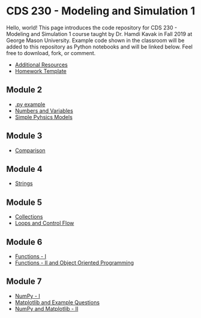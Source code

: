 # CDS 230 - Modeling and Simulation 1
Hello, world! This page introduces the code repository for CDS 230 - Modeling and Simulation 1 course taught by Dr. Hamdi Kavak in Fall 2019 at George Mason University. Example code shown in the classroom will be added to this repository as Python notebooks and will be linked below. Feel free to download, fork, or comment.


- [Additional Resources](https://github.com/hamdikavak/cds230/blob/fall-2019/additional_resources.md)
- [Homework Template](https://github.com/hamdikavak/cds230/blob/fall-2019/homework_(replace_homework_number_here).ipynb)

## Module 2
- [.py example](https://github.com/hamdikavak/cds230/blob/fall-2019/helloworld.py)
- [Numbers and Variables](https://github.com/hamdikavak/cds230/blob/fall-2019/numbers_and_variables.ipynb)
- [Simple Pyhsics Models](https://github.com/hamdikavak/cds230/blob/fall-2019/in_class_exercise_9.11.2019.ipynb)

## Module 3
- [Comparison](https://github.com/hamdikavak/cds230/blob/fall-2019/comparison.ipynb)

## Module 4
- [Strings](https://github.com/hamdikavak/cds230/blob/fall-2019/strings.ipynb)

## Module 5
- [Collections](https://github.com/hamdikavak/cds230/blob/fall-2019/collections.ipynb)
- [Loops and Control Flow](https://github.com/hamdikavak/cds230/blob/fall-2019/loops-control-flow.ipynb)

## Module 6
- [Functions - I](https://github.com/hamdikavak/cds230/blob/fall-2019/functions.ipynb)
- [Functions - II and Object Oriented Programming](https://github.com/hamdikavak/cds230/blob/fall-2019/functions2andclasses.ipynb)

## Module 7
- [NumPy - I](https://github.com/hamdikavak/cds230/blob/fall-2019/numpy1.ipynb)
- [Matplotlib and Example Questions](https://github.com/hamdikavak/cds230/blob/fall-2019/matplotlib-and-example-questions.ipynb)
- [NumPy and Matplotlib - II](https://github.com/hamdikavak/cds230/blob/fall-2019/numpy2.ipynb)